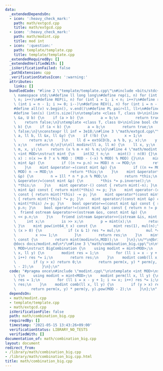 ```yaml
---
data:
  _extendedDependsOn:
  - icon: ':heavy_check_mark:'
    path: math/extgcd.cpp
    title: math/extgcd.cpp
  - icon: ':heavy_check_mark:'
    path: math/modint.cpp
    title: mod int
  - icon: ':question:'
    path: template/template.cpp
    title: template/template.cpp
  _extendedRequiredBy: []
  _extendedVerifiedWith: []
  _isVerificationFailed: false
  _pathExtension: cpp
  _verificationStatusIcon: ':warning:'
  attributes:
    links: []
  bundledCode: "#line 2 \"template/template.cpp\"\n#include <bits/stdc++.h>\nusing\
    \ namespace std;\n#define ll long long\n#define rep(i, n) for (int i = 0; i <\
    \ n; i++)\n#define REP(i, n) for (int i = 1; i < n; i++)\n#define rev(i, n) for\
    \ (int i = n - 1; i >= 0; i--)\n#define REV(i, n) for (int i = n - 1; i > 0; i--)\n\
    #define all(v) v.begin(), v.end()\n#define PL pair<ll, ll>\n#define PI pair<int,int>\n\
    #define len(s) (int)s.size()\n\ntemplate <class T, class U>\ninline bool chmin(T\
    \ &a, U b) {\n    if (a > b) {\n        a = b;\n        return true;\n    }\n\
    \    return false;\n}\ntemplate <class T, class U>\ninline bool chmax(T &a, U\
    \ b) {\n    if (a < b) {\n        a = b;\n        return true;\n    }\n    return\
    \ false;\n}\nconstexpr ll inf = 3e18;\n#line 3 \"math/extgcd.cpp\"\n\nll extGCD(ll\
    \ a, ll b, ll &x, ll &y) {\n    if (!b) {\n        x = 1;\n        y = 0;\n  \
    \      return a;\n    }\n    ll d = extGCD(b, a % b, y, x);\n    y -= a / b *\
    \ x;\n    return d;\n}\n\nll modinv(ll a, ll m) {\n    ll x, y;\n    extGCD(a,\
    \ m, x, y);\n    return (x % m + m) % m;\n}\n#line 4 \"math/modint.cpp\"\n\ntemplate\
    \ <int MOD>\nstruct mint {\n    int32_t n;\n    mint() : n(0) {}\n    mint(ll\
    \ x) : n(x >= 0 ? x % MOD : (MOD - (-x) % MOD) % MOD) {}\n\n    mint &operator+=(const\
    \ mint &p) {\n        if ((n += p.n) >= MOD) n -= MOD;\n        return *this;\n\
    \    }\n    mint &operator-=(const mint &p) {\n        if ((n += MOD - p.n) >=\
    \ MOD) n -= MOD;\n        return *this;\n    }\n    mint &operator*=(const mint\
    \ &p) {\n        n = 1ll * n * p.n % MOD;\n        return *this;\n    }\n    mint\
    \ &operator/=(const mint &p) {\n        *this *= p.inverse();\n        return\
    \ *this;\n    }\n    mint operator-() const { return mint(-n); }\n    mint operator+(const\
    \ mint &p) const { return mint(*this) += p; }\n    mint operator-(const mint &p)\
    \ const { return mint(*this) -= p; }\n    mint operator*(const mint &p) const\
    \ { return mint(*this) *= p; }\n    mint operator/(const mint &p) const { return\
    \ mint(*this) /= p; }\n    bool operator==(const mint &p) const { return n ==\
    \ p.n; }\n    bool operator!=(const mint &p) const { return n != p.n; }\n\n  \
    \  friend ostream &operator<<(ostream &os, const mint &p) {\n        return os\
    \ << p.n;\n    }\n    friend istream &operator>>(istream &is, mint &p) {\n   \
    \     int x;\n        is >> x;\n        p = mint(x);\n        return is;\n   \
    \ }\n    mint pow(int64_t x) const {\n        mint res(1), mul(n);\n        while\
    \ (x > 0) {\n            if (x & 1) res *= mul;\n            mul *= mul;\n   \
    \         x >>= 1;\n        }\n        return res;\n    }\n    mint inverse()\
    \ const {\n        return mint(modinv(n,MOD));\n    }\n};\n/*\n@brief mod int\n\
    @docs docs/modint.md\n*/\n#line 3 \"math/combination_big.cpp\"\n\ntemplate <int\
    \ MOD>\nstruct BigCombination {\n    using modint = mint<MOD>;\n    modint perm(ll\
    \ x, ll y) {\n        modint res = 1;\n        for (ll i = x - y + 1; i <= x;\
    \ i++) res *= i;\n        return res;\n    }\n    modint comb(ll x, ll y) {\n\
    \        if (y > x) return 0;\n        return perm(x, y) * perm(y, y).pow(MOD\
    \ - 2);\n    }\n};\n"
  code: "#pragma once\n#include \"modint.cpp\"\n\ntemplate <int MOD>\nstruct BigCombination\
    \ {\n    using modint = mint<MOD>;\n    modint perm(ll x, ll y) {\n        modint\
    \ res = 1;\n        for (ll i = x - y + 1; i <= x; i++) res *= i;\n        return\
    \ res;\n    }\n    modint comb(ll x, ll y) {\n        if (y > x) return 0;\n \
    \       return perm(x, y) * perm(y, y).pow(MOD - 2);\n    }\n};\n"
  dependsOn:
  - math/modint.cpp
  - template/template.cpp
  - math/extgcd.cpp
  isVerificationFile: false
  path: math/combination_big.cpp
  requiredBy: []
  timestamp: '2021-05-15 13:43:26+09:00'
  verificationStatus: LIBRARY_NO_TESTS
  verifiedWith: []
documentation_of: math/combination_big.cpp
layout: document
redirect_from:
- /library/math/combination_big.cpp
- /library/math/combination_big.cpp.html
title: math/combination_big.cpp
---
```


